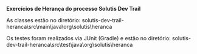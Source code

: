 **Exercícios de Herança
do processo Solutis Dev Trail**

As classes estão no diretório: solutis-dev-trail-heranca\src\main\java\org\solutis\heranca

Os testes foram realizados via JUnit (Gradle) e estão no diretório: solutis-dev-trail-heranca\src\test\java\org\solutis\heranca
